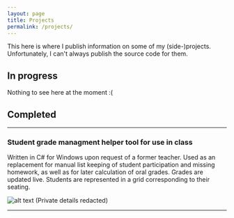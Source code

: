 ```yaml
---
layout: page
title: Projects
permalink: /projects/
---
```


This here is where I publish information on some of my (side-)projects. Unfortunately, I can't always publish the source code for them.

## In progress
Nothing to see here at the moment :(
## Completed
***

### Student grade managment helper tool for use in class
Written in C# for Windows upon request of a former teacher. Used as an replacement for manual list keeping of student participation and missing homework, as well as for later calculation of oral grades. Grades are updated live. Students are represented in a grid corresponding to their seating.

![alt text](https://imgur.com/b6ROjrW.jpg "Screenshot")
(Private details redacted)

***